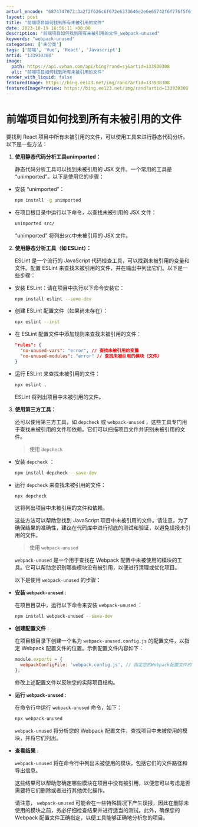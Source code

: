 ```yaml
---
arturl_encode: "6874747073:3a2f2f626c6f672e6373646e2e6e65742f6f776f5f6f766f2f:61727469636c652f64657461696c732f313333393330333038"
layout: post
title: "前端项目如何找到所有未被引用的文件"
date: 2023-10-19 16:56:11 +08:00
description: "前端项目如何找到所有未被引用的文件_webpack-unused"
keywords: "webpack-unused"
categories: ['未分类']
tags: ['前端', 'Vue', 'React', 'Javascript']
artid: "133930308"
image:
  path: https://api.vvhan.com/api/bing?rand=sj&artid=133930308
  alt: "前端项目如何找到所有未被引用的文件"
render_with_liquid: false
featuredImage: https://bing.ee123.net/img/rand?artid=133930308
featuredImagePreview: https://bing.ee123.net/img/rand?artid=133930308
---
```


# 前端项目如何找到所有未被引用的文件

要找到 React 项目中所有未被引用的文件，可以使用工具来进行静态代码分析。以下是一些方法：

1. **使用静态代码分析工具unimported：**

   静态代码分析工具可以找到未被引用的 JSX 文件。一个常用的工具是 “unimported”。以下是使用它的步骤：

* 安装 “unimported”：

  ```bash
  npm install -g unimported

  ```
* 在项目根目录中运行以下命令，以查找未被引用的 JSX 文件：

  ```bash
  unimported src/

  ```

  “unimported” 将列出src中未被引用的 JSX 文件。

2. **使用静态分析工具（如 ESLint）：**

   ESLint 是一个流行的 JavaScript 代码检查工具，可以找到未被引用的变量和文件。配置 ESLint 来查找未被引用的文件，并在输出中列出它们。以下是一些步骤：

* 安装 ESLint：请在项目中执行以下命令安装它：

  ```bash
  npm install eslint --save-dev

  ```
* 创建 ESLint 配置文件（如果尚未存在）：

  ```bash
  npx eslint --init

  ```
* 在 ESLint 配置文件中添加规则来查找未被引用的文件：

  ```json
  "rules": {
    "no-unused-vars": "error", // 查找未被引用的变量
    "no-unused-modules": "error" // 查找未被引用的模块（文件）
  }

  ```
* 运行 ESLint 来查找未被引用的文件：

  ```bash
  npx eslint .

  ```

  ESLint 将列出项目中未被引用的文件。

3. **使用第三方工具：**

   还可以使用第三方工具，如
   `depcheck`
   或
   `webpack-unused`
   ，这些工具专门用于查找未被引用的文件和依赖。它们可以扫描项目文件并识别未被引用的文件。

   > 使用
   > `depcheck`

* 安装
  `depcheck`
  ：

  ```bash
  npm install depcheck --save-dev

  ```
* 运行
  `depcheck`
  来查找未被引用的文件：

  ```bash
  npx depcheck

  ```

  这将列出项目中未被引用的文件和依赖。

  这些方法可以帮助您找到 JavaScript 项目中未被引用的文件。请注意，为了确保结果的准确性，建议在代码库中进行彻底的测试和验证，以避免误报未引用的文件。

  > 使用
  > `webpack-unused`

  `webpack-unused`
  是一个用于查找在 Webpack 配置中未被使用的模块的工具。它可以帮助您识别哪些模块没有被引用，以便进行清理或优化项目。

  以下是使用
  `webpack-unused`
  的步骤：
* **安装
  `webpack-unused`**
  :

  在项目目录中，运行以下命令来安装
  `webpack-unused`
  ：

  ```bash
  npm install webpack-unused --save-dev

  ```
* **创建配置文件**
  :

  在项目根目录下创建一个名为
  `webpack-unused.config.js`
  的配置文件，以指定 Webpack 配置文件的位置。示例配置文件内容如下：

  ```javascript
  module.exports = {
    webpackConfigFile: 'webpack.config.js', // 指定您的Webpack配置文件的路径
  };

  ```

  修改上述配置文件以反映您的实际项目结构。
* **运行
  `webpack-unused`**
  :

  在命令行中运行
  `webpack-unused`
  命令，如下：

  ```bash
  npx webpack-unused

  ```

  `webpack-unused`
  将分析您的 Webpack 配置文件，查找项目中未被使用的模块，并将它们列出。
* **查看结果**
  :

  `webpack-unused`
  将在命令行中列出未被使用的模块，包括它们的文件路径和导出信息。

  这些结果可以帮助您确定哪些模块在项目中没有被引用，以便您可以考虑是否需要将它们删除或者进行其他优化操作。
    
  请注意，
  `webpack-unused`
  可能会在一些特殊情况下产生误报，因此在删除未使用的模块之前，务必仔细检查结果并进行适当的测试。此外，确保您的 Webpack 配置文件正确指定，以便工具能够正确地分析您的项目。